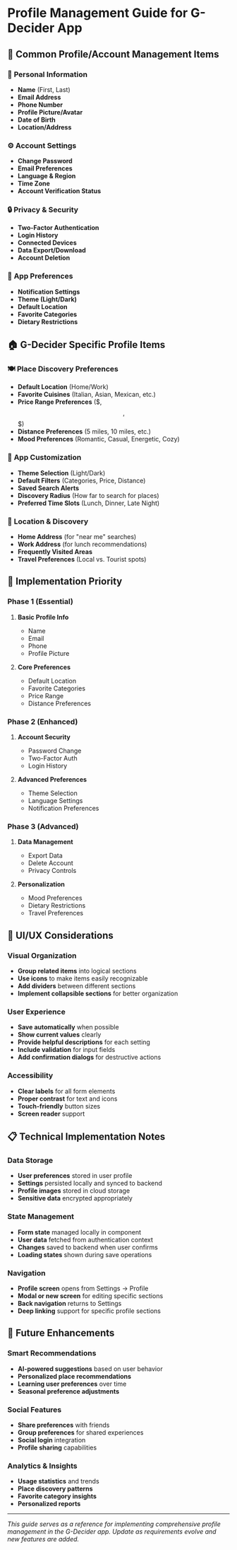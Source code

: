 # Profile Management Guide for G-Decider App

## 📱 **Common Profile/Account Management Items**

### 🔐 **Personal Information**
- **Name** (First, Last)
- **Email Address**
- **Phone Number**
- **Profile Picture/Avatar**
- **Date of Birth**
- **Location/Address**

### ⚙️ **Account Settings**
- **Change Password**
- **Email Preferences**
- **Language & Region**
- **Time Zone**
- **Account Verification Status**

### 🔒 **Privacy & Security**
- **Two-Factor Authentication**
- **Login History**
- **Connected Devices**
- **Data Export/Download**
- **Account Deletion**

### 🎨 **App Preferences**
- **Notification Settings**
- **Theme (Light/Dark)**
- **Default Location**
- **Favorite Categories**
- **Dietary Restrictions**

## 🏠 **G-Decider Specific Profile Items**

### 🍽️ **Place Discovery Preferences**
- **Default Location** (Home/Work)
- **Favorite Cuisines** (Italian, Asian, Mexican, etc.)
- **Price Range Preferences** ($, $$, $$$)
- **Distance Preferences** (5 miles, 10 miles, etc.)
- **Mood Preferences** (Romantic, Casual, Energetic, Cozy)

### 🎯 **App Customization**
- **Theme Selection** (Light/Dark)
- **Default Filters** (Categories, Price, Distance)
- **Saved Search Alerts**
- **Discovery Radius** (How far to search for places)
- **Preferred Time Slots** (Lunch, Dinner, Late Night)

### 📍 **Location & Discovery**
- **Home Address** (for "near me" searches)
- **Work Address** (for lunch recommendations)
- **Frequently Visited Areas**
- **Travel Preferences** (Local vs. Tourist spots)

## 🚀 **Implementation Priority**

### **Phase 1 (Essential)**
1. **Basic Profile Info**
   - Name
   - Email
   - Phone
   - Profile Picture

2. **Core Preferences**
   - Default Location
   - Favorite Categories
   - Price Range
   - Distance Preferences

### **Phase 2 (Enhanced)**
1. **Account Security**
   - Password Change
   - Two-Factor Auth
   - Login History

2. **Advanced Preferences**
   - Theme Selection
   - Language Settings
   - Notification Preferences

### **Phase 3 (Advanced)**
1. **Data Management**
   - Export Data
   - Delete Account
   - Privacy Controls

2. **Personalization**
   - Mood Preferences
   - Dietary Restrictions
   - Travel Preferences

## 🎨 **UI/UX Considerations**

### **Visual Organization**
- **Group related items** into logical sections
- **Use icons** to make items easily recognizable
- **Add dividers** between different sections
- **Implement collapsible sections** for better organization

### **User Experience**
- **Save automatically** when possible
- **Show current values** clearly
- **Provide helpful descriptions** for each setting
- **Include validation** for input fields
- **Add confirmation dialogs** for destructive actions

### **Accessibility**
- **Clear labels** for all form elements
- **Proper contrast** for text and icons
- **Touch-friendly** button sizes
- **Screen reader** support

## 📋 **Technical Implementation Notes**

### **Data Storage**
- **User preferences** stored in user profile
- **Settings** persisted locally and synced to backend
- **Profile images** stored in cloud storage
- **Sensitive data** encrypted appropriately

### **State Management**
- **Form state** managed locally in component
- **User data** fetched from authentication context
- **Changes** saved to backend when user confirms
- **Loading states** shown during save operations

### **Navigation**
- **Profile screen** opens from Settings → Profile
- **Modal or new screen** for editing specific sections
- **Back navigation** returns to Settings
- **Deep linking** support for specific profile sections

## 🔄 **Future Enhancements**

### **Smart Recommendations**
- **AI-powered suggestions** based on user behavior
- **Personalized place recommendations**
- **Learning user preferences** over time
- **Seasonal preference adjustments**

### **Social Features**
- **Share preferences** with friends
- **Group preferences** for shared experiences
- **Social login** integration
- **Profile sharing** capabilities

### **Analytics & Insights**
- **Usage statistics** and trends
- **Place discovery patterns**
- **Favorite category insights**
- **Personalized reports**

---

*This guide serves as a reference for implementing comprehensive profile management in the G-Decider app. Update as requirements evolve and new features are added.*
